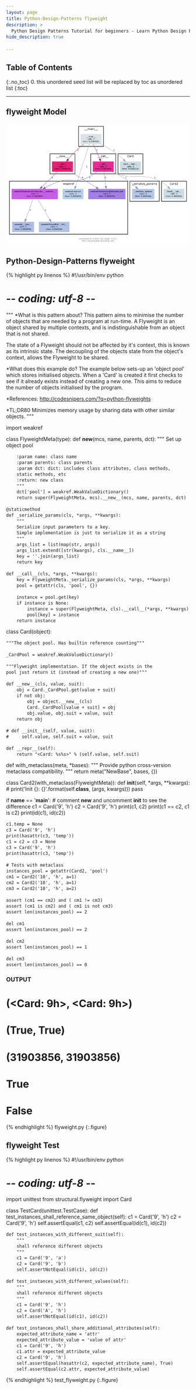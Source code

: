 ```yaml
---
layout: page
title: Python-Design-Patterns flyweight
description: >
  Python Design Patterns Tutorial for beginners - Learn Python Design Patterns in simple and easy steps starting from basic to advanced concepts with examples ...
hide_description: true

---
```


## Table of Contents
{:.no_toc}
0. this unordered seed list will be replaced by toc as unordered list
{:toc}

---

## flyweight Model

![](/courses/python-fesign-patterns/structural/viz/flyweight.py.png)

## Python-Design-Patterns flyweight

{% highlight py linenos %}
#!/usr/bin/env python
# -*- coding: utf-8 -*-

"""
*What is this pattern about?
This pattern aims to minimise the number of objects that are needed by
a program at run-time. A Flyweight is an object shared by multiple
contexts, and is indistinguishable from an object that is not shared.

The state of a Flyweight should not be affected by it's context, this
is known as its intrinsic state. The decoupling of the objects state
from the object's context, allows the Flyweight to be shared.

*What does this example do?
The example below sets-up an 'object pool' which stores initialised
objects. When a 'Card' is created it first checks to see if it already
exists instead of creating a new one. This aims to reduce the number of
objects initialised by the program.

*References:
http://codesnipers.com/?q=python-flyweights

*TL;DR80
Minimizes memory usage by sharing data with other similar objects.
"""

import weakref

class FlyweightMeta(type):
    def __new__(mcs, name, parents, dct):
        """
        Set up object pool

        :param name: class name
        :param parents: class parents
        :param dct: dict: includes class attributes, class methods,
        static methods, etc
        :return: new class
        """
        dct['pool'] = weakref.WeakValueDictionary()
        return super(FlyweightMeta, mcs).__new__(mcs, name, parents, dct)

    @staticmethod
    def _serialize_params(cls, *args, **kwargs):
        """
        Serialize input parameters to a key.
        Simple implementation is just to serialize it as a string
        """
        args_list = list(map(str, args))
        args_list.extend([str(kwargs), cls.__name__])
        key = ''.join(args_list)
        return key

    def __call__(cls, *args, **kwargs):
        key = FlyweightMeta._serialize_params(cls, *args, **kwargs)
        pool = getattr(cls, 'pool', {})

        instance = pool.get(key)
        if instance is None:
            instance = super(FlyweightMeta, cls).__call__(*args, **kwargs)
            pool[key] = instance
        return instance

class Card(object):

    """The object pool. Has builtin reference counting"""

    _CardPool = weakref.WeakValueDictionary()

    """Flyweight implementation. If the object exists in the
    pool just return it (instead of creating a new one)"""

    def __new__(cls, value, suit):
        obj = Card._CardPool.get(value + suit)
        if not obj:
            obj = object.__new__(cls)
            Card._CardPool[value + suit] = obj
            obj.value, obj.suit = value, suit
        return obj

    # def __init__(self, value, suit):
    #     self.value, self.suit = value, suit

    def __repr__(self):
        return "<Card: %s%s>" % (self.value, self.suit)

def with_metaclass(meta, *bases):
    """ Provide python cross-version metaclass compatibility. """
    return meta("NewBase", bases, {})

class Card2(with_metaclass(FlyweightMeta)):
    def __init__(self, *args, **kwargs):
        # print('Init {}: {}'.format(self.__class__, (args, kwargs)))
        pass

if __name__ == '__main__':
    # comment __new__ and uncomment __init__ to see the difference
    c1 = Card('9', 'h')
    c2 = Card('9', 'h')
    print(c1, c2)
    print(c1 == c2, c1 is c2)
    print(id(c1), id(c2))

    c1.temp = None
    c3 = Card('9', 'h')
    print(hasattr(c3, 'temp'))
    c1 = c2 = c3 = None
    c3 = Card('9', 'h')
    print(hasattr(c3, 'temp'))

    # Tests with metaclass
    instances_pool = getattr(Card2, 'pool')
    cm1 = Card2('10', 'h', a=1)
    cm2 = Card2('10', 'h', a=1)
    cm3 = Card2('10', 'h', a=2)

    assert (cm1 == cm2) and ( cm1 != cm3)
    assert (cm1 is cm2) and ( cm1 is not cm3)
    assert len(instances_pool) == 2

    del cm1
    assert len(instances_pool) == 2

    del cm2
    assert len(instances_pool) == 1

    del cm3
    assert len(instances_pool) == 0

### OUTPUT ###
# (<Card: 9h>, <Card: 9h>)
# (True, True)
# (31903856, 31903856)
# True
# False
{% endhighlight %}
flyweight.py
{:.figure}

## flyweight Test

{% highlight py linenos %}
#!/usr/bin/env python
# -*- coding: utf-8 -*-
import unittest
from structural.flyweight import Card

class TestCard(unittest.TestCase):
    def test_instances_shall_reference_same_object(self):
        c1 = Card('9', 'h')
        c2 = Card('9', 'h')
        self.assertEqual(c1, c2)
        self.assertEqual(id(c1), id(c2))

    def test_instances_with_different_suit(self):
        """
        shall reference different objects
        """
        c1 = Card('9', 'a')
        c2 = Card('9', 'b')
        self.assertNotEqual(id(c1), id(c2))

    def test_instances_with_different_values(self):
        """
        shall reference different objects
        """
        c1 = Card('9', 'h')
        c2 = Card('A', 'h')
        self.assertNotEqual(id(c1), id(c2))

    def test_instances_shall_share_additional_attributes(self):
        expected_attribute_name = 'attr'
        expected_attribute_value = 'value of attr'
        c1 = Card('9', 'h')
        c1.attr = expected_attribute_value
        c2 = Card('9', 'h')
        self.assertEqual(hasattr(c2, expected_attribute_name), True)
        self.assertEqual(c2.attr, expected_attribute_value)
{% endhighlight %}
test_flyweight.py
{:.figure}
